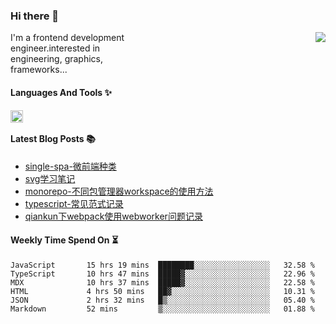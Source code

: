 <!--
**zhaohuanyuu/zhaohuanyuu** is a ✨ _special_ ✨ repository because its `README.md` (this file) appears on your GitHub profile.
-->

### Hi there 👋

<picture>
  <source media="(prefers-color-scheme: dark)" srcset="https://github-readme-stats.vercel.app/api?username=zhaohuanyuu&count_private=true&show_icons=true&theme=city_lights&hide_title=true">
  <img align="right" src="https://github-readme-stats.vercel.app/api?username=zhaohuanyuu&count_private=true&show_icons=true&hide_title=true">
</picture>

<p align="left" style="width:40%">I'm a frontend development engineer.interested in engineering, graphics, frameworks...</p>

#### Languages And Tools ✨

<img align="left" height="20" src="https://skillicons.dev/icons?i=js,ts,nodejs,rust,react,vue,svelte,gatsby,graphql,nestjs" />

</br>

#### Latest Blog Posts 📚
<!-- BLOG-POST-LIST:START -->
- [single-spa-微前端种类](https://auu.zone/post/single-spa-note)
- [svg学习笔记](https://auu.zone/post/svg-note)
- [monorepo-不同包管理器workspace的使用方法](https://auu.zone/post/workspace)
- [typescript-常见范式记录](https://auu.zone/post/ts-pattern)
- [qiankun下webpack使用webworker问题记录](https://auu.zone/post/wp-worker)
<!-- BLOG-POST-LIST:END -->

#### Weekly Time Spend On ⏳
<!--START_SECTION:waka-->

```text
JavaScript       15 hrs 19 mins  ████████░░░░░░░░░░░░░░░░░   32.58 %
TypeScript       10 hrs 47 mins  █████▓░░░░░░░░░░░░░░░░░░░   22.96 %
MDX              10 hrs 37 mins  █████▓░░░░░░░░░░░░░░░░░░░   22.58 %
HTML             4 hrs 50 mins   ██▓░░░░░░░░░░░░░░░░░░░░░░   10.31 %
JSON             2 hrs 32 mins   █▒░░░░░░░░░░░░░░░░░░░░░░░   05.40 %
Markdown         52 mins         ▒░░░░░░░░░░░░░░░░░░░░░░░░   01.88 %
```

<!--END_SECTION:waka-->
